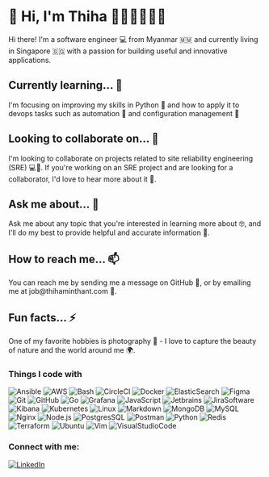 <h1>👋 Hi, I'm Thiha 👨‍💻🇲🇲🇸🇬</h1>

<p>Hi there! I'm a software engineer 💻 from Myanmar 🇲🇲 and currently living in Singapore 🇸🇬 with a passion for building useful and innovative applications.</p>

<h2>Currently learning... 🌱</h2>

<p>I'm focusing on improving my skills in Python 🐍 and how to apply it to devops tasks such as automation 🤖 and configuration management 🧰</p>

<h2>Looking to collaborate on... 👯</h2>

<p>I'm looking to collaborate on projects related to site reliability engineering (SRE) 💻🔧. If you're working on an SRE project and are looking for a collaborator, I'd love to hear more about it 🤝.</p>

<h2>Ask me about... 💬</h2>

<p>Ask me about any topic that you're interested in learning more about 🤓, and I'll do my best to provide helpful and accurate information 🧐.</p>

<h2>How to reach me... 📫</h2>

<p>You can reach me by sending me a message on GitHub 💌, or by emailing me at job@thihaminthant.com 📧.</p>

<h2>Fun facts... ⚡</h2>

<p>One of my favorite hobbies is photography 📸 - I love to capture the beauty of nature and the world around me 🌍. </p>


<h3>Things I code with</h3>
<p>
    <img alt="Ansible" src="https://img.shields.io/badge/-ansible-black?style=for-the-badge&logo=ansible" />
    <img alt="AWS" src="https://img.shields.io/badge/-amazon%20web%20services-FF9900?style=for-the-badge&logo=amazon-aws" />
    <img alt="Bash" src="https://img.shields.io/badge/-bash-020202?style=for-the-badge&logo=gnu-bash" />
    <img alt="CircleCI" src="https://img.shields.io/badge/-CircleCI-brightgreen?style=for-the-badge&logo=circleci" />
    <img alt="Docker" src="https://img.shields.io/badge/-docker-blue?style=for-the-badge&logo=docker" />
    <img alt="ElasticSearch" src="https://img.shields.io/badge/-elasticsearch-black?style=for-the-badge&logo=elasticsearch" />
    <img alt="Figma" src="https://img.shields.io/badge/-figma-blueviolet?style=for-the-badge&logo=figma" />
    <img alt="Git" src="https://img.shields.io/badge/-git-black?style=for-the-badge&logo=git" />
    <img alt="GitHub" src="https://img.shields.io/badge/-github-181717?style=for-the-badge&logo=github" />
    <img alt="Go" src="https://img.shields.io/badge/-go-00ADD8?style=for-the-badge&logo=go" />
    <img alt="Grafana" src="https://img.shields.io/badge/-grafana-black?style=for-the-badge&logo=grafana" />
    <img alt="JavaScript" src="https://img.shields.io/badge/-javascript-F7DF1E?style=for-the-badge&logo=javascript&logoColor=black" />
    <img alt="Jetbrains" src="https://img.shields.io/badge/-jetbrains-black?style=for-the-badge&logo=jetbrains" />
    <img alt="JiraSoftware" src="https://img.shields.io/badge/-jira%20software-blue?style=for-the-badge&logo=jira-software" />
    <img alt="Kibana" src="https://img.shields.io/badge/-kibana-black?style=for-the-badge&logo=kibana" />
    <img alt="Kubernetes" src="https://img.shields.io/badge/-kubernetes-326CE5?style=for-the-badge&logo=kubernetes" />
    <img alt="Linux" src="https://img.shields.io/badge/-linux-black?style=for-the-badge&logo=linux" />
    <img alt="Markdown" src="https://img.shields.io/badge/-markdown-000000?style=for-the-badge&logo=markdown" />
    <img alt="MongoDB" src="https://img.shields.io/badge/-mongodb-black?style=for-the-badge&logo=mongodb" />
    <img alt="MySQL" src="https://img.shields.io/badge/-mysql-4479A1?style=for-the-badge&logo=mysql&logoColor=white" />
    <img alt="Nginx" src="https://img.shields.io/badge/-nginx-269539?style=for-the-badge&logo=nginx" />
    <img alt="Node.js" src="https://img.shields.io/badge/-node.js-339933?style=for-the-badge&logo=node.js&logoColor=white" />
    <img alt="PostgresSQL" src="https://img.shields.io/badge/-postgresql-black?style=for-the-badge&logo=postgresql" />
    <img alt="Postman" src="https://img.shields.io/badge/-postman-FF6C37?style=for-the-badge&logo=postman&logoColor=white" />
    <img alt="Python" src="https://img.shields.io/badge/-python-3776AB?style=for-the-badge&logo=python&logoColor=white" />
    <img alt="Redis" src="https://img.shields.io/badge/-redis-black?style=for-the-badge&logo=redis" />
    <img alt="Terraform" src="https://img.shields.io/badge/-terraform-623CE4?style=for-the-badge&logo=terraform" />
    <img alt="Ubuntu" src="https://img.shields.io/badge/-ubuntu-E95420?style=for-the-badge&logo=ubuntu&logoColor=white" />
    <img alt="Vim" src="https://img.shields.io/badge/-vim-019733?style=for-the-badge&logo=vim" />
    <img alt="VisualStudioCode" src="https://img.shields.io/badge/-visual%20studio%20code-007ACC?style=for-the-badge&logo=visual-studio-code" />
</p>


<h3 align="left">Connect with me:</h3>
<p>
<a href="https://www.linkedin.com/in/thiha-min-thant-775733154/" target="blank">    <img alt="LinkedIn" src="https://img.shields.io/badge/-LinkedIn-0077B5?style=for-the-badge&logo=linkedin&logoColor=white" /></a>

</p>
